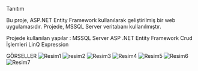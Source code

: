 Tanıtım

Bu proje, ASP.NET Entity Framework kullanılarak geliştirilmiş bir web uygulamasıdır.
Projede, MSSQL Server veritabanı kullanılmıştır.

Projede kullanılan yapılar :
MSSQL Server
ASP .NET Entity Framework
Crud İşlemleri
LinQ Expression

GÖRSELLER
![Resim1](https://github.com/user-attachments/assets/8777e0a8-1ed7-4a00-a10e-d33acc83288b)
![resim2](https://github.com/user-attachments/assets/e67e253d-dcb5-4aa3-a4ba-40dfac075e21)
![Resim3](https://github.com/user-attachments/assets/6b343102-1fcb-459d-82ac-e03db18d2fd6)
![Resim4](https://github.com/user-attachments/assets/2635cf8c-fd89-49a9-9d61-245acf79faf8)
![Resim5](https://github.com/user-attachments/assets/8b976d78-c6f4-4797-91da-048d0aa55dde)
![Resim6](https://github.com/user-attachments/assets/712acbf7-71b6-47b7-b243-5d6cf5eea79d)
![Resim7](https://github.com/user-attachments/assets/e8b8d0bc-239a-4622-98b1-7ebaebb85042)
